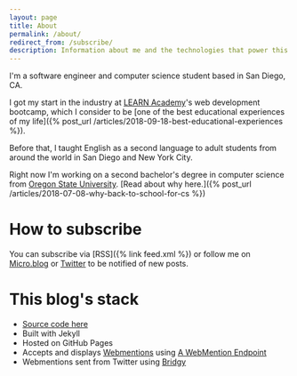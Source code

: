 ```yaml
---
layout: page
title: About
permalink: /about/
redirect_from: /subscribe/
description: Information about me and the technologies that power this site.
---
```


I'm a software engineer and computer science student based in San Diego, CA.

I got my start in the industry at [LEARN Academy](https://www.learnacademy.org/)'s web development bootcamp, which I consider to be [one of the best educational experiences of my life]({% post_url /articles/2018-09-18-best-educational-experiences %}).

Before that, I taught English as a second language to adult students from around the world in San Diego and New York City.

Right now I'm working on a second bachelor's degree in computer science from [Oregon State University](http://eecs.oregonstate.edu/online-cs-students). [Read about why here.]({% post_url /articles/2018-07-08-why-back-to-school-for-cs %})

# How to subscribe

You can subscribe via [RSS]({% link feed.xml %}) or follow me on [Micro.blog](https://micro.blog/fiona) or [Twitter](https://twitter.com/fionajvoss) to be notified of new posts.

# This blog's stack

* [Source code here](https://github.com/FionaVoss/fionavoss.github.io)
* Built with Jekyll
* Hosted on GitHub Pages
* Accepts and displays [Webmentions](https://indieweb.org/Webmention) using [A WebMention Endpoint](https://webmention.herokuapp.com/)
* Webmentions sent from Twitter using [Bridgy](https://brid.gy/)
